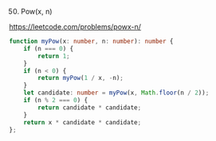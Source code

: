50. Pow(x, n)

https://leetcode.com/problems/powx-n/

```TypeScript
function myPow(x: number, n: number): number {
    if (n === 0) {
        return 1;
    }
    if (n < 0) {
        return myPow(1 / x, -n);
    }
    let candidate: number = myPow(x, Math.floor(n / 2));
    if (n % 2 === 0) {
        return candidate * candidate;
    }
    return x * candidate * candidate;
};
```
